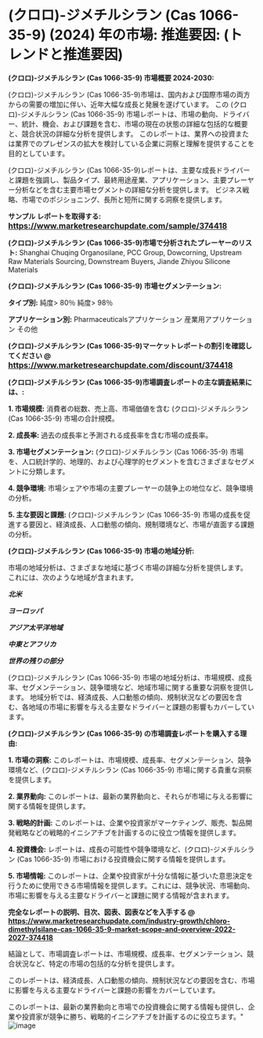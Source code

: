 # (クロロ)-ジメチルシラン (Cas 1066-35-9) (2024) 年の市場: 推進要因: (トレンドと推進要因)

<strong>(クロロ)-ジメチルシラン (Cas 1066-35-9) 市場概要 2024-2030:</strong>

(クロロ)-ジメチルシラン (Cas 1066-35-9)市場は、国内および国際市場の両方からの需要の増加に伴い、近年大幅な成長と発展を遂げています。 この (クロロ)-ジメチルシラン (Cas 1066-35-9) 市場レポートは、市場の動向、ドライバー、統計、機会、および課題を含む、市場の現在の状態の詳細な包括的な概要と、競合状況の詳細な分析を提供します。 このレポートは、業界への投資または業界でのプレゼンスの拡大を検討している企業に洞察と理解を提供することを目的としています。

(クロロ)-ジメチルシラン (Cas 1066-35-9)レポートは、主要な成長ドライバーと課題を強調し、製品タイプ、最終用途産業、アプリケーション、主要プレーヤー分析などを含む主要市場セグメントの詳細な分析を提供します。 ビジネス戦略、市場でのポジショニング、長所と短所に関する洞察を提供します。



<strong>サンプル レポートを取得する: <a href=https://www.marketresearchupdate.com/sample/374418><font size=3 color=#0000ff>https://www.marketresearchupdate.com/sample/374418</font></a></strong>



<strong>(クロロ)-ジメチルシラン (Cas 1066-35-9)市場で分析されたプレーヤーのリスト:</strong>
Shanghai Chuqing Organosilane, PCC Group, Dowcorning, Upstream Raw Materials Sourcing, Downstream Buyers, Jiande Zhiyou Silicone Materials



<strong>(クロロ)-ジメチルシラン (Cas 1066-35-9) 市場セグメンテーション:</strong>



<strong>タイプ別:</strong>
純度> 80％
純度> 98％



<strong>アプリケーション別:</strong>
Pharmaceuticalsアプリケーション
産業用アプリケーション
その他



<strong>(クロロ)-ジメチルシラン (Cas 1066-35-9)マーケットレポートの割引を確認してください @ <a href=https://www.marketresearchupdate.com/discount/374418><font size=3 color=#0000ff>https://www.marketresearchupdate.com/discount/374418</font></a></strong>



<strong>(クロロ)-ジメチルシラン (Cas 1066-35-9)市場調査レポートの主な調査結果には、:</strong>



<strong>1. 市場規模:</strong> 消費者の総数、売上高、市場価値を含む (クロロ)-ジメチルシラン (Cas 1066-35-9) 市場の合計規模。



<strong>2. 成長率:</strong> 過去の成長率と予測される成長率を含む市場の成長率。



<strong>3. 市場セグメンテーション:</strong> (クロロ)-ジメチルシラン (Cas 1066-35-9) 市場を、人口統計学的、地理的、および心理学的セグメントを含むさまざまなセグメントに分類します。



<strong>4. 競争環境:</strong> 市場シェアや市場の主要プレーヤーの競争上の地位など、競争環境の分析。



<strong>5. 主な要因と課題:</strong> (クロロ)-ジメチルシラン (Cas 1066-35-9) 市場の成長を促進する要因と、経済成長、人口動態の傾向、規制環境など、市場が直面する課題の分析。



<strong>(クロロ)-ジメチルシラン (Cas 1066-35-9) 市場の地域分析:</strong>

市場の地域分析は、さまざまな地域に基づく市場の詳細な分析を提供します。 これには、次のような地域が含まれます。

<em>

<strong>北米</strong></em>
<em>

<strong>ヨーロッパ</strong></em>
<em>

<strong>アジア太平洋地域</strong></em>
<em>

<strong>中東とアフリカ</strong></em>
<em>

<strong>世界の残りの部分</strong></em>

(クロロ)-ジメチルシラン (Cas 1066-35-9) 市場の地域分析は、市場規模、成長率、セグメンテーション、競争環境など、地域市場に関する重要な洞察を提供します。 地域分析では、経済成長、人口動態の傾向、規制状況などの要因を含む、各地域の市場に影響を与える主要なドライバーと課題の影響もカバーしています。



<strong>(クロロ)-ジメチルシラン (Cas 1066-35-9) の市場調査レポートを購入する理由:</strong>



<strong>1. 市場の洞察:</strong> このレポートは、市場規模、成長率、セグメンテーション、競争環境など、(クロロ)-ジメチルシラン (Cas 1066-35-9) 市場に関する貴重な洞察を提供します。



<strong>2. 業界動向:</strong> このレポートは、最新の業界動向と、それらが市場に与える影響に関する情報を提供します。



<strong>3. 戦略的計画:</strong> このレポートは、企業や投資家がマーケティング、販売、製品開発戦略などの戦略的イニシアチブを計画するのに役立つ情報を提供します。



<strong>4. 投資機会:</strong> レポートは、成長の可能性や競争環境など、(クロロ)-ジメチルシラン (Cas 1066-35-9) 市場における投資機会に関する情報を提供します。



<strong>5. 市場情報:</strong> このレポートは、企業や投資家が十分な情報に基づいた意思決定を行うために使用できる市場情報を提供します。これには、競争状況、市場動向、市場に影響を与える主要なドライバーと課題に関する情報が含まれます。



<strong><b>完全なレポートの説明、目次、図表、図表などを入手する @ <a href=https://www.marketresearchupdate.com/industry-growth/chloro-dimethylsilane-cas-1066-35-9-market-scope-and-overview-2022-2027-374418>https://www.marketresearchupdate.com/industry-growth/chloro-dimethylsilane-cas-1066-35-9-market-scope-and-overview-2022-2027-374418</a></b></strong>

結論として、市場調査レポートは、市場規模、成長率、セグメンテーション、競合状況など、特定の市場の包括的な分析を提供します。

このレポートは、経済成長、人口動態の傾向、規制状況などの要因を含む、市場に影響を与える主要なドライバーと課題の影響をカバーしています。

このレポートは、最新の業界動向と市場での投資機会に関する情報も提供し、企業や投資家が競争に勝ち、戦略的イニシアチブを計画するのに役立ちます。"
![image](https://github.com/renukap7961/renukap7961/assets/163852544/80c1646e-2423-48ac-81e0-dd3bce7c9c6f)
